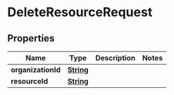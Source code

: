 

# DeleteResourceRequest


## Properties

| Name | Type | Description | Notes |
|------------ | ------------- | ------------- | -------------|
|**organizationId** | [**String**](String.md) |  |  |
|**resourceId** | [**String**](String.md) |  |  |



